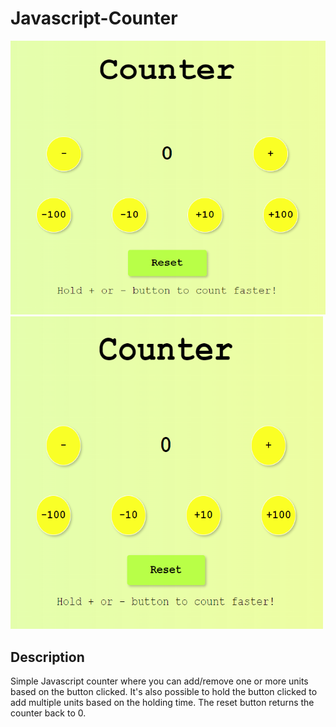 # Javascript-Counter

![counter!](./img/README/javascript-counter.png)
<img src="./img/README/javascript-counter.png" width="500" height="500">
## Description 
Simple Javascript counter where you can add/remove one or more units based on the button clicked.
It's also possible to hold the button clicked to add multiple units based on the holding time.
The reset button returns the counter back to 0.
